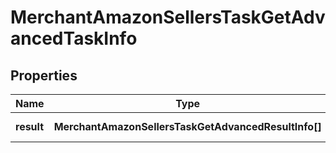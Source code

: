 # MerchantAmazonSellersTaskGetAdvancedTaskInfo

## Properties

| Name | Type | Description | Notes |
|------------ | ------------- | ------------- | -------------|
**result** | **MerchantAmazonSellersTaskGetAdvancedResultInfo[]** | array of results |[optional]|